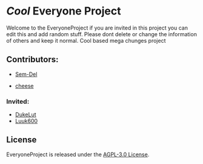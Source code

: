 # ***Cool*** Everyone Project

Welcome to the EveryoneProject if you are invited in this project you can edit this and add random stuff. Please dont delete or change the information of others and keep it normal.
Cool based mega chunges project

## Contributors:

- [Sem-Del](https://github.com/Sem-Del)

- [cheese](https://github.com/DeanLemans)

### Invited:
- [DukeLut](https://github.com/DukeVZ)
- [Luuk600](https://github.com/luuk600)
## License

EveryoneProject is released under the [AGPL-3.0 License](https://www.gnu.org/licenses/agpl-3.0.html).
